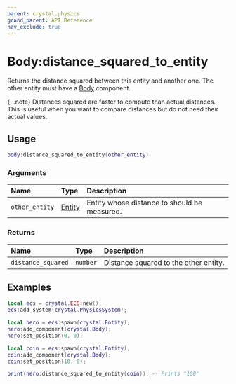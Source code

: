 ```yaml
---
parent: crystal.physics
grand_parent: API Reference
nav_exclude: true
---
```


# Body:distance_squared_to_entity

Returns the distance squared between this entity and another one. The other entity must have a [Body](body) component.

{: .note}
Distances squared are faster to compute than actual distances. This is useful when you want to compare distances but do not need their actual values.

## Usage

```lua
body:distance_squared_to_entity(other_entity)
```

### Arguments

| Name           | Type                              | Description                                  |
| :------------- | :-------------------------------- | :------------------------------------------- |
| `other_entity` | [Entity](/crystal/api/ecs/entity) | Entity whose distance to should be measured. |

### Returns

| Name               | Type     | Description                           |
| :----------------- | :------- | :------------------------------------ |
| `distance_squared` | `number` | Distance squared to the other entity. |

## Examples

```lua
local ecs = crystal.ECS:new();
ecs:add_system(crystal.PhysicsSystem);

local hero = ecs:spawn(crystal.Entity);
hero:add_component(crystal.Body);
hero:set_position(0, 0);

local coin = ecs:spawn(crystal.Entity);
coin:add_component(crystal.Body);
coin:set_position(10, 0);

print(hero:distance_squared_to_entity(coin)); -- Prints "100"
```
